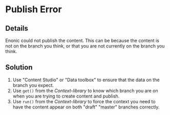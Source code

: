 # Publish Error

## Details

Enonic could not publish the content. This can be because the content is not on the branch you think, or that you are 
not currently on the branch you think.

## Solution

 1. Use "Content Studio" or "Data toolbox" to ensure that the data on the branch you expect.
 2. Use `get()` from the *Context-library* to know which branch you are on when you are trying to create content and
    publish.
 3. Use `run()` from the *Context-library* to force the context you need to have the content appear on both "draft"
    "master" branches correctly.
